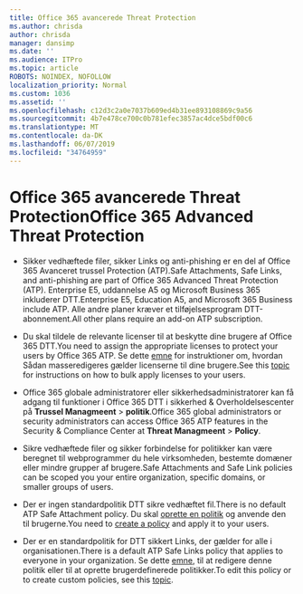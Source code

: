 ```yaml
---
title: Office 365 avancerede Threat Protection
ms.author: chrisda
author: chrisda
manager: dansimp
ms.date: ''
ms.audience: ITPro
ms.topic: article
ROBOTS: NOINDEX, NOFOLLOW
localization_priority: Normal
ms.custom: 1036
ms.assetid: ''
ms.openlocfilehash: c12d3c2a0e7037b609ed4b31ee893108869c9a56
ms.sourcegitcommit: 4b7e478ce700c0b781efec3857ac4dce5bdf00c6
ms.translationtype: MT
ms.contentlocale: da-DK
ms.lasthandoff: 06/07/2019
ms.locfileid: "34764959"
---
```

# <a name="office-365-advanced-threat-protection"></a><span data-ttu-id="97c75-102">Office 365 avancerede Threat Protection</span><span class="sxs-lookup"><span data-stu-id="97c75-102">Office 365 Advanced Threat Protection</span></span>

- <span data-ttu-id="97c75-103">Sikker vedhæftede filer, sikker Links og anti-phishing er en del af Office 365 Avanceret trussel Protection (ATP).</span><span class="sxs-lookup"><span data-stu-id="97c75-103">Safe Attachments, Safe Links, and anti-phishing are part of Office 365 Advanced Threat Protection (ATP).</span></span> <span data-ttu-id="97c75-104">Enterprise E5, uddannelse A5 og Microsoft Business 365 inkluderer DTT.</span><span class="sxs-lookup"><span data-stu-id="97c75-104">Enterprise E5, Education A5, and Microsoft 365 Business include ATP.</span></span> <span data-ttu-id="97c75-105">Alle andre planer kræver et tilføjelsesprogram DTT-abonnement.</span><span class="sxs-lookup"><span data-stu-id="97c75-105">All other plans require an add-on ATP subscription.</span></span>

- <span data-ttu-id="97c75-106">Du skal tildele de relevante licenser til at beskytte dine brugere af Office 365 DTT.</span><span class="sxs-lookup"><span data-stu-id="97c75-106">You need to assign the appropriate licenses to protect your users by Office 365 ATP.</span></span> <span data-ttu-id="97c75-107">Se dette [emne](https://docs.microsoft.com/office365/admin/subscriptions-and-billing/assign-licenses-to-users) for instruktioner om, hvordan Sådan masseredigeres gælder licenserne til dine brugere.</span><span class="sxs-lookup"><span data-stu-id="97c75-107">See this [topic](https://docs.microsoft.com/office365/admin/subscriptions-and-billing/assign-licenses-to-users) for instructions on how to bulk apply licenses to your users.</span></span>

- <span data-ttu-id="97c75-108">Office 365 globale administratorer eller sikkerhedsadministratorer kan få adgang til funktioner i Office 365 DTT i sikkerhed & Overholdelsescenter på **Trussel Managmeent** \> **politik**.</span><span class="sxs-lookup"><span data-stu-id="97c75-108">Office 365 global administrators or security administrators can access Office 365 ATP features in the Security & Compliance Center at **Threat Managmeent** \> **Policy**.</span></span>

- <span data-ttu-id="97c75-109">Sikre vedhæftede filer og sikker forbindelse for politikker kan være beregnet til webprogrammer du hele virksomheden, bestemte domæner eller mindre grupper af brugere.</span><span class="sxs-lookup"><span data-stu-id="97c75-109">Safe Attachments and Safe Link policies can be scoped you your entire organization, specific domains, or smaller groups of users.</span></span>

- <span data-ttu-id="97c75-110">Der er ingen standardpolitik DTT sikre vedhæftet fil.</span><span class="sxs-lookup"><span data-stu-id="97c75-110">There is no default ATP Safe Attachment policy.</span></span> <span data-ttu-id="97c75-111">Du skal [oprette en politik](https://docs.microsoft.com/office365/securitycompliance/set-up-atp-safe-attachments-policies) og anvende den til brugerne.</span><span class="sxs-lookup"><span data-stu-id="97c75-111">You need to [create a policy](https://docs.microsoft.com/office365/securitycompliance/set-up-atp-safe-attachments-policies) and apply it to your users.</span></span>

- <span data-ttu-id="97c75-112">Der er en standardpolitik for DTT sikkert Links, der gælder for alle i organisationen.</span><span class="sxs-lookup"><span data-stu-id="97c75-112">There is a default ATP Safe Links policy that applies to everyone in your organization.</span></span> <span data-ttu-id="97c75-113">Se dette [emne](https://docs.microsoft.com/office365/securitycompliance/set-up-atp-safe-links-policies), til at redigere denne politik eller til at oprette brugerdefinerede politikker.</span><span class="sxs-lookup"><span data-stu-id="97c75-113">To edit this policy or to create custom policies, see this [topic](https://docs.microsoft.com/office365/securitycompliance/set-up-atp-safe-links-policies).</span></span>
